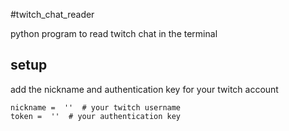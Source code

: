 
#twitch_chat_reader

python program to read twitch chat in the terminal

## setup
add the nickname and authentication key for your twitch account
```
nickname =  ''  # your twitch username
token =  ''  # your authentication key
```